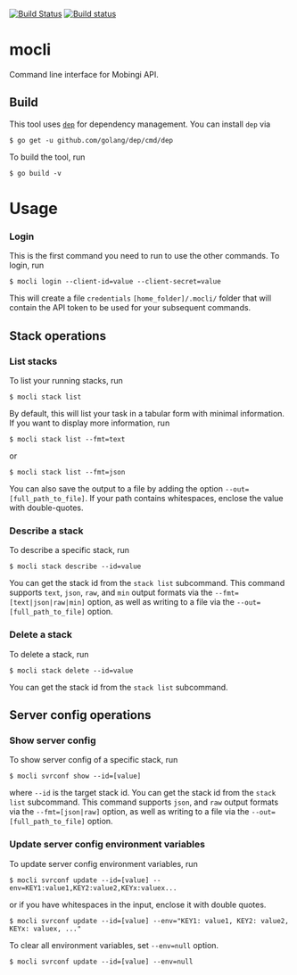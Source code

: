 [![Build Status](https://travis-ci.org/mobingilabs/mocli.svg?branch=master)](https://travis-ci.org/mobingilabs/mocli)
[![Build status](https://ci.appveyor.com/api/projects/status/hv1y1n3oku9frxye?svg=true)](https://ci.appveyor.com/project/flowerinthenight/mocli)

# mocli

Command line interface for Mobingi API.

## Build

This tool uses [`dep`](https://github.com/golang/dep) for dependency management. You can install `dep` via

```
$ go get -u github.com/golang/dep/cmd/dep
```

To build the tool, run

```
$ go build -v
```

# Usage

### Login

This is the first command you need to run to use the other commands. To login, run

```
$ mocli login --client-id=value --client-secret=value
```

This will create a file `credentials` `[home_folder]/.mocli/` folder that will contain the API token to be used for your subsequent commands.

## Stack operations

### List stacks

To list your running stacks, run

```
$ mocli stack list
```

By default, this will list your task in a tabular form with minimal information. If you want to display more information, run

```
$ mocli stack list --fmt=text
```

or

```
$ mocli stack list --fmt=json
```

You can also save the output to a file by adding the option `--out=[full_path_to_file]`. If your path contains whitespaces, enclose the value with double-quotes.

### Describe a stack

To describe a specific stack, run

```
$ mocli stack describe --id=value
```

You can get the stack id from the `stack list` subcommand. This command supports `text`, `json`, `raw`, and `min` output formats via the `--fmt=[text|json|raw|min]` option, as well as writing to a file via the `--out=[full_path_to_file]` option.

### Delete a stack

To delete a stack, run

```
$ mocli stack delete --id=value
```

You can get the stack id from the `stack list` subcommand.

## Server config operations

### Show server config

To show server config of a specific stack, run

```
$ mocli svrconf show --id=[value]
```

where `--id` is the target stack id. You can get the stack id from the `stack list` subcommand. This command supports `json`, and `raw` output formats via the `--fmt=[json|raw]` option, as well as writing to a file via the `--out=[full_path_to_file]` option.

### Update server config environment variables

To update server config environment variables, run

```
$ mocli svrconf update --id=[value] --env=KEY1:value1,KEY2:value2,KEYx:valuex...
```

or if you have whitespaces in the input, enclose it with double quotes.

```
$ mocli svrconf update --id=[value] --env="KEY1: value1, KEY2: value2, KEYx: valuex, ..."
```

To clear all environment variables, set `--env=null` option.

```
$ mocli svrconf update --id=[value] --env=null
```
